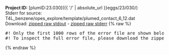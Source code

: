 **Project ID:** [plumID:23.030]({{ '/' | absolute_url }}eggs/23/030/)  
Stderr for source:  T4L_benzene/opes_explore/template/plumed_contact_6_12.dat   
Download: [zipped raw stdout](plumed_contact_6_12.dat.plumed.stdout.txt.zip) - [zipped raw stderr](plumed_contact_6_12.dat.plumed.stderr.txt.zip) 
{% raw %}
<pre>
#! Only the first 1000 rows of the error file are shown below
#! To inspect the full error file, please download the zipped raw stderr file above
</pre>
{% endraw %}
